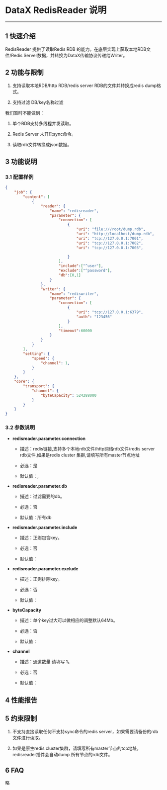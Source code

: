 # DataX RedisReader 说明


------------

## 1 快速介绍

RedisReader 提供了读取Redis RDB 的能力。在底层实现上获取本地RDB文件/Redis Server数据，并转换为DataX传输协议传递给Writer。


## 2 功能与限制

1. 支持读取本地RDB/http RDB/redis server RDB的文件并转换成redis dump格式。

2. 支持过滤 DB/key名称过滤


我们暂时不能做到：

1. 单个RDB支持多线程并发读取。

2. Redis Server 未开启sync命令。

3. 读取rdb文件转换成json数据。


## 3 功能说明


### 3.1 配置样例

```json
{
    "job": {
        "content": [
            {
                "reader": {
                    "name": "redisreader",
                    "parameter": {
                        "connection": [
                            {
                                "uri": "file:///root/dump.rdb",
                                "uri": "http://localhost/dump.rdb",
                                "uri": "tcp://127.0.0.1:7001",
                                "uri": "tcp://127.0.0.1:7002",
                                "uri": "tcp://127.0.0.1:7003",

                            }
                        ],
                        "include":["^user"],
                        "exclude":["^password"],
                        "db":[0,1]
                    }
                },
                "writer": {
                    "name": "rediswriter",
                    "parameter": {
                        "connection": [
                            {
                                "uri": "tcp://127.0.0.1:6379",
                                "auth": "123456"
                            }
                        ],
                        "timeout":60000
                    }
                }
            }
        ],
        "setting": {
            "speed": {
                "channel": 1,
            }
        }
    },
    "core": {
        "transport": {
            "channel": {
                "byteCapacity": 524288000
            }
        }
    }
}
```

### 3.2 参数说明


* **redisreader.parameter.connection**

	* 描述：redis链接,支持多个本地rdb文件/http网络rdb文件/redis server rdb文件,如果是redis cluster 集群,请填写所有master节点地址<br />

	* 必选：是 <br />

	* 默认值：, <br />

* **redisreader.parameter.db**

	* 描述：过滤需要的db。 <br />

	* 必选：否 <br />

	* 默认值：所有db <br />

* **redisreader.parameter.include**

	* 描述：正则包含key。<br />

 	* 必选：否 <br />

 	* 默认值：<br />

* **redisreader.parameter.exclude**

	* 描述：正则排除key。<br />

 	* 必选：否 <br />

 	* 默认值： <br />

* **byteCapacity**

	* 描述：单个key过大可以做相应的调整默认64Mb。<br />

 	* 必选：否 <br />

 	* 默认值： <br />

* **channel**

	* 描述：通道数量 请填写 1。<br />

 	* 必选：否 <br />

 	* 默认值： <br />



## 4 性能报告


## 5 约束限制

1. 不支持直接读取任何不支持sync命令的redis server，如果需要请备份的rdb文件进行读取。

2. 如果是原生redis cluster集群，请填写所有master节点的tcp地址，redisreader插件会自动dump 所有节点的rdb文件。


## 6 FAQ

略


